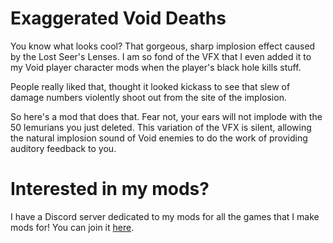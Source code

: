 # Exaggerated Void Deaths

You know what looks cool? That gorgeous, sharp implosion effect caused by the Lost Seer's Lenses. I am so fond of the VFX that I even added it to my Void player character mods when the player's black hole kills stuff.

People really liked that, thought it looked kickass to see that slew of damage numbers violently shoot out from the site of the implosion.

So here's a mod that does that. Fear not, your ears will not implode with the 50 lemurians you just deleted. This variation of the VFX is silent, allowing the natural implosion sound of Void enemies to do the work of providing auditory feedback to you.

# Interested in my mods?
I have a Discord server dedicated to my mods for all the games that I make mods for! You can join it [here](https://discord.gg/YGJ7a44UEE).